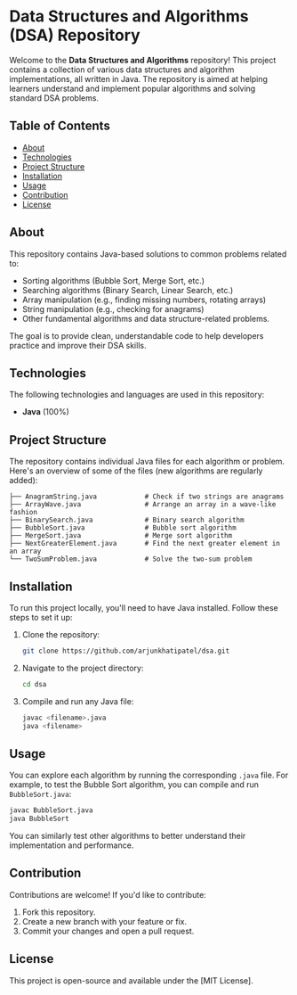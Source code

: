 # Data Structures and Algorithms (DSA) Repository

Welcome to the **Data Structures and Algorithms** repository! This project contains a collection of various data structures and algorithm implementations, all written in Java. The repository is aimed at helping learners understand and implement popular algorithms and solving standard DSA problems.

## Table of Contents

- [About](#about)
- [Technologies](#technologies)
- [Project Structure](#project-structure)
- [Installation](#installation)
- [Usage](#usage)
- [Contribution](#contribution)
- [License](#license)

## About

This repository contains Java-based solutions to common problems related to:

- Sorting algorithms (Bubble Sort, Merge Sort, etc.)
- Searching algorithms (Binary Search, Linear Search, etc.)
- Array manipulation (e.g., finding missing numbers, rotating arrays)
- String manipulation (e.g., checking for anagrams)
- Other fundamental algorithms and data structure-related problems.

The goal is to provide clean, understandable code to help developers practice and improve their DSA skills.

## Technologies

The following technologies and languages are used in this repository:

- **Java** (100%)

## Project Structure

The repository contains individual Java files for each algorithm or problem. Here's an overview of some of the files (new algorithms are regularly added):

```plaintext
├── AnagramString.java            # Check if two strings are anagrams
├── ArrayWave.java                # Arrange an array in a wave-like fashion
├── BinarySearch.java             # Binary search algorithm
├── BubbleSort.java               # Bubble sort algorithm
├── MergeSort.java                # Merge sort algorithm
├── NextGreaterElement.java       # Find the next greater element in an array
└── TwoSumProblem.java            # Solve the two-sum problem
```

## Installation

To run this project locally, you'll need to have Java installed. Follow these steps to set it up:

1. Clone the repository:
   ```bash
   git clone https://github.com/arjunkhatipatel/dsa.git
   ```
2. Navigate to the project directory:

   ```bash
   cd dsa
   ```

3. Compile and run any Java file:
   ```bash
   javac <filename>.java
   java <filename>
   ```

## Usage

You can explore each algorithm by running the corresponding `.java` file. For example, to test the Bubble Sort algorithm, you can compile and run `BubbleSort.java`:

```bash
javac BubbleSort.java
java BubbleSort
```

You can similarly test other algorithms to better understand their implementation and performance.

## Contribution

Contributions are welcome! If you'd like to contribute:

1. Fork this repository.
2. Create a new branch with your feature or fix.
3. Commit your changes and open a pull request.

## License

This project is open-source and available under the [MIT License].
